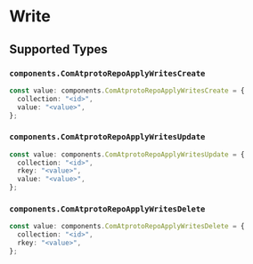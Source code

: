 # Write


## Supported Types

### `components.ComAtprotoRepoApplyWritesCreate`

```typescript
const value: components.ComAtprotoRepoApplyWritesCreate = {
  collection: "<id>",
  value: "<value>",
};
```

### `components.ComAtprotoRepoApplyWritesUpdate`

```typescript
const value: components.ComAtprotoRepoApplyWritesUpdate = {
  collection: "<id>",
  rkey: "<value>",
  value: "<value>",
};
```

### `components.ComAtprotoRepoApplyWritesDelete`

```typescript
const value: components.ComAtprotoRepoApplyWritesDelete = {
  collection: "<id>",
  rkey: "<value>",
};
```

